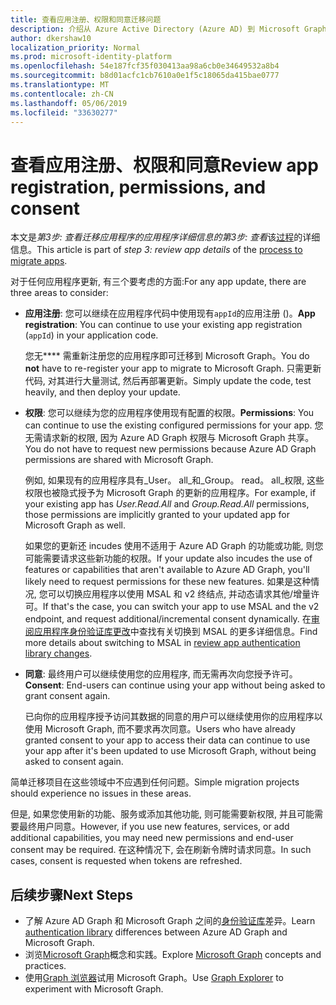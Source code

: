 ```yaml
---
title: 查看应用注册、权限和同意迁移问题
description: 介绍从 Azure Active Directory (Azure AD) 到 Microsoft Graph API 的应用注册、权限和同意迁移。
author: dkershaw10
localization_priority: Normal
ms.prod: microsoft-identity-platform
ms.openlocfilehash: 54e187fcf35f030413aa98a6cb0e34649532a8b4
ms.sourcegitcommit: b8d01acfc1cb7610a0e1f5c18065da415bae0777
ms.translationtype: MT
ms.contentlocale: zh-CN
ms.lasthandoff: 05/06/2019
ms.locfileid: "33630277"
---
```

# <a name="review-app-registration-permissions-and-consent"></a><span data-ttu-id="8112b-103">查看应用注册、权限和同意</span><span class="sxs-lookup"><span data-stu-id="8112b-103">Review app registration, permissions, and consent</span></span>

<span data-ttu-id="8112b-104">本文是*第3步: 查看迁移应用程序的应用程序详细信息的第3步: 查看*该[过程](migrate-azure-ad-graph-planning-checklist.md)的详细信息。</span><span class="sxs-lookup"><span data-stu-id="8112b-104">This article is part of *step 3: review app details* of the [process to migrate apps](migrate-azure-ad-graph-planning-checklist.md).</span></span>

<span data-ttu-id="8112b-105">对于任何应用程序更新, 有三个要考虑的方面:</span><span class="sxs-lookup"><span data-stu-id="8112b-105">For any app update, there are three areas to consider:</span></span>

- <span data-ttu-id="8112b-106">**应用注册**: 您可以继续在应用程序代码中使用现有`appId`的应用注册 ()。</span><span class="sxs-lookup"><span data-stu-id="8112b-106">**App registration**: You can continue to use your existing app registration (`appId`) in your application code.</span></span>  

    <span data-ttu-id="8112b-107">您无\*\*\*\* 需重新注册您的应用程序即可迁移到 Microsoft Graph。</span><span class="sxs-lookup"><span data-stu-id="8112b-107">You do **not** have to re-register your app to migrate to Microsoft Graph.</span></span> <span data-ttu-id="8112b-108">只需更新代码, 对其进行大量测试, 然后再部署更新。</span><span class="sxs-lookup"><span data-stu-id="8112b-108">Simply update the code, test heavily, and then deploy your update.</span></span>  

- <span data-ttu-id="8112b-109">**权限**: 您可以继续为您的应用程序使用现有配置的权限。</span><span class="sxs-lookup"><span data-stu-id="8112b-109">**Permissions**: You can continue to use the existing configured permissions for your app.</span></span> <span data-ttu-id="8112b-110">您无需请求新的权限, 因为 Azure AD Graph 权限与 Microsoft Graph 共享。</span><span class="sxs-lookup"><span data-stu-id="8112b-110">You do not have to request new permissions because Azure AD Graph permissions are shared with Microsoft Graph.</span></span>

    <span data-ttu-id="8112b-111">例如, 如果现有的应用程序具有_User。 all_和_Group。 read。 all_权限, 这些权限也被隐式授予为 Microsoft Graph 的更新的应用程序。</span><span class="sxs-lookup"><span data-stu-id="8112b-111">For example, if your existing app has _User.Read.All_ and _Group.Read.All_ permissions, those permissions are implicitly granted to your updated app for Microsoft Graph as well.</span></span>

    <span data-ttu-id="8112b-112">如果您的更新还 incudes 使用不适用于 Azure AD Graph 的功能或功能, 则您可能需要请求这些新功能的权限。</span><span class="sxs-lookup"><span data-stu-id="8112b-112">If your update also incudes the use of features or capabilities that aren't available to Azure AD Graph, you'll likely need to request permissions for these new features.</span></span> <span data-ttu-id="8112b-113">如果是这种情况, 您可以切换应用程序以使用 MSAL 和 v2 终结点, 并动态请求其他/增量许可。</span><span class="sxs-lookup"><span data-stu-id="8112b-113">If that's the case, you can switch your app to use MSAL and the v2 endpoint, and request additional/incremental consent dynamically.</span></span> <span data-ttu-id="8112b-114">在[审阅应用程序身份验证库更改](/graph/migrate-azure-ad-graph-authentication-library)中查找有关切换到 MSAL 的更多详细信息。</span><span class="sxs-lookup"><span data-stu-id="8112b-114">Find more details about switching to MSAL in [review app authentication library changes](/graph/migrate-azure-ad-graph-authentication-library).</span></span>

- <span data-ttu-id="8112b-115">**同意**: 最终用户可以继续使用您的应用程序, 而无需再次向您授予许可。</span><span class="sxs-lookup"><span data-stu-id="8112b-115">**Consent**: End-users can continue using your app without being asked to grant consent again.</span></span>

    <span data-ttu-id="8112b-116">已向你的应用程序授予访问其数据的同意的用户可以继续使用你的应用程序以使用 Microsoft Graph, 而不要求再次同意。</span><span class="sxs-lookup"><span data-stu-id="8112b-116">Users who have already granted consent to your app to access their data can continue to use your app after it's been updated to use Microsoft Graph, without being asked to consent again.</span></span>

<span data-ttu-id="8112b-117">简单迁移项目在这些领域中不应遇到任何问题。</span><span class="sxs-lookup"><span data-stu-id="8112b-117">Simple migration projects should experience no issues in these areas.</span></span>

<span data-ttu-id="8112b-118">但是, 如果您使用新的功能、服务或添加其他功能, 则可能需要新权限, 并且可能需要最终用户同意。</span><span class="sxs-lookup"><span data-stu-id="8112b-118">However, if you use new features, services, or add additional capabilities, you may need new permissions and end-user consent may be required.</span></span>  <span data-ttu-id="8112b-119">在这种情况下, 会在刷新令牌时请求同意。</span><span class="sxs-lookup"><span data-stu-id="8112b-119">In such cases, consent is requested when tokens are refreshed.</span></span>

## <a name="next-steps"></a><span data-ttu-id="8112b-120">后续步骤</span><span class="sxs-lookup"><span data-stu-id="8112b-120">Next Steps</span></span>

- <span data-ttu-id="8112b-121">了解 Azure AD Graph 和 Microsoft Graph 之间的[身份验证库](migrate-azure-ad-graph-authentication-library.md)差异。</span><span class="sxs-lookup"><span data-stu-id="8112b-121">Learn [authentication library](migrate-azure-ad-graph-authentication-library.md) differences between Azure AD Graph and Microsoft Graph.</span></span>
- <span data-ttu-id="8112b-122">浏览[Microsoft Graph](/graph/overview)概念和实践。</span><span class="sxs-lookup"><span data-stu-id="8112b-122">Explore [Microsoft Graph](/graph/overview) concepts and practices.</span></span>
- <span data-ttu-id="8112b-123">使用[Graph 浏览器](https://aka.ms/ge)试用 Microsoft Graph。</span><span class="sxs-lookup"><span data-stu-id="8112b-123">Use [Graph Explorer](https://aka.ms/ge) to experiment with Microsoft Graph.</span></span>
